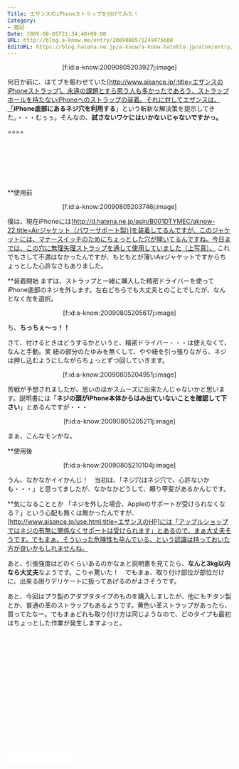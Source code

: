 ```yaml
---
Title: エザンスのiPhoneストラップを付けてみた！
Category:
- 雑記
Date: 2009-08-05T21:34:48+09:00
URL: http://blog.a-know.me/entry/20090805/1249475688
EditURL: https://blog.hatena.ne.jp/a-know/a-know.hateblo.jp/atom/entry/12921228815727979981
---
```


<div align=center>[f:id:a-know:20090805203927j:image]</div>

何日か前に、はてブを賑わせていた[http://www.aisance.jp/:title=エザンスのiPhoneストラップ]。永遠の課題とすら思う人も多かったであろう、ストラップホールを持たないiPhoneへのストラップの装着。それに対してエザンスは、「<span style="font-weight:bold;">iPhone底部にあるネジ穴を利用する</span>」という斬新な解決策を提示してきた。・・・むぅぅ。そんなの、<span style="font-weight:bold;">試さないワケにはいかないじゃないですかっ。</span>

====

<script async src="//pagead2.googlesyndication.com/pagead/js/adsbygoogle.js"></script>
<!-- article-top -->
<ins class="adsbygoogle"
     style="display:inline-block;width:728px;height:90px"
     data-ad-client="ca-pub-3463034538369189"
     data-ad-slot="8367620130"></ins>
<script>
(adsbygoogle = window.adsbygoogle || []).push({});
</script>


**使用前
<div align=center>[f:id:a-know:20090805203746j:image]</div>

僕は、現在iPhoneには[http://d.hatena.ne.jp/asin/B001DTYMEC/aknow-22:title=Airジャケット（パワーサポート製）]を装着してるんですが、このジャケットには、マナースイッチのためにちょっとした穴が開いてるんですね。今日までは、この穴に無理矢理ストラップを通して使用していました（上写真）。
これでもさして不満はなかったんですが、もともとが薄いAirジャケットですからちょっとした心許なさもありました。


**装着開始
まずは、ストラップと一緒に購入した精密ドライバーを使ってiPhone底部のネジを外します。左右どちらでも大丈夫とのことでしたが、なんとなく左を選択。

<div align=center>[f:id:a-know:20090805205617j:image]</div>

ち、<span style="font-weight:bold;">ちっちぇ〜っ！！</span>



さて、付けるときはどうするかというと、精密ドライバー・・・は使えなくて、なんと手動。笑
紐の部分のたゆみを無くして、やや紐を引っ張りながら、ネジは押し込むようにしながらちょっとずつ回していきます。

<div align=center>[f:id:a-know:20090805204951j:image]</div>

苦戦が予想されましたが、思いのほかスムーズに出来たんじゃないかと思います。説明書には「<span style="font-weight:bold;">ネジの頭がiPhone本体からはみ出ていないことを確認して下さい</span>」とあるんですが・・・

<div align=center>[f:id:a-know:20090805205211j:image]</div>

まぁ、こんなモンかな。


**使用後
<div align=center>[f:id:a-know:20090805210104j:image]</div>

うん、なかなかイイかんじ！　当初は、「ネジ穴はネジ穴で、心許ないかも・・・」と思ってましたが、なかなかどうして、頼り甲斐があるかんじです。


**気になることとか
「ネジを外した場合、Appleのサポートが受けられなくなる？」という心配も無くは無かったんですが、[http://www.aisance.jp/use.html:title=エザンスのHP]には「アップルショップではネジの有無に関係なくサポートは受けられます」とあるので、まぁ大丈夫そうです。でもまぁ、そういった危険性も孕んでいる、という認識は持っておいた方が良いかもしれませんね。

あと、引張強度はどのくらいあるのかなぁと説明書を見てたら、<span style="font-weight:bold;">なんと3kg以内なら大丈夫</span>なようです。こりゃ驚いた！　でもまぁ、取り付け部位が部位だけに、出来る限りデリケートに扱ってあげるのがよさそうです。

あと、今回はプラ製のアダプタタイプのものを購入しましたが、他にもチタン製とか、普通の革のストラップもあるようです。黄色い革ストラップがあったら、買ってたなー。でもまぁどれも取り付け方は同じようなので、どのタイプも最初はちょっとした作業が発生しますよっと。


<script async src="//pagead2.googlesyndication.com/pagead/js/adsbygoogle.js"></script>
<!-- article-bottom2 -->
<ins class="adsbygoogle"
     style="display:inline-block;width:300px;height:250px"
     data-ad-client="ca-pub-3463034538369189"
     data-ad-slot="5274552934"></ins>
<script>
(adsbygoogle = window.adsbygoogle || []).push({});
</script>


<iframe src="//blog.hatena.ne.jp/a-know/a-know.hateblo.jp/subscribe/iframe" allowtransparency="true" frameborder="0" scrolling="no" width="150" height="28"></iframe>

